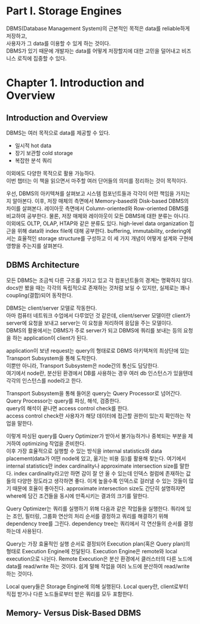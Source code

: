 # Part I. Storage Engines

DBMS(Database Management System)의 근본적인 목적은 data를 reliable하게 저장하고,<br>사용자가 그 data를 이용할 수 있게 하는 것이다.<br>
DBMS가 있기 때문에 개발자는 data를 어떻게 저장할지에 대한 고민을 덜어내고 비즈니스 로직에 집중할 수 있다.

# Chapter 1. Introduction and Overview

## Introduction and Overview

DBMS는 여러 목적으로 data를 제공할 수 있다.

- 일시적 hot data
- 장기 보관할 cold storage
- 복잡한 분석 쿼리

이외에도 다양한 목적으로 활용 가능하다.<br>
이번 챕터는 이 책을 읽으면서 마주할 여러 단어들의 의미를 정리하는 것이 목적이다.

우선, DBMS의 아키텍쳐를 살펴보고 시스템 컴포넌트들과 각각이 어떤 책임을 가지는지 알아본다.
이후, 저장 매체의 측면에서 Memory-based와 Disk-based DBMS의 차이를 살펴본다.
레이아웃 측면에서 Column-oriented와 Row-oriented DBMS를 비교하여 공부한다.
물론, 저장 매체와 레이아웃이 모든 DBMS에 대한 분류는 아니다. 이외에도 OLTP, OLAP, HTAP와 같은 분류도 있다.
high-level data organization 접근을 위해 data와 index file에 대해 공부한다.
buffering, immutability, ordering에서는 효율적인 storage structure를 구성하고 이 세 가지 개념이 어떻게 설계와 구현에 영향을 주는지를 살펴본다.

## DBMS Architecture

모든 DBMS는 조금씩 다른 구조를 가지고 있고 각 컴포넌트들의 경계는 명확하지 않다.<br>
docs만 봤을 때는 각각의 독립적으로 존재하는 것처럼 보일 수 있지만, 실제로는 꽤나 coupling(결합)되어 동작한다.

DBMS는 client/server 모델로 작동한다.<br>
아마 컴퓨터 네트워크 수업에서 다루었던 것 같은데, client/server 모델이란 client가 server에 요청을 보내고 server는 이 요청을 처리하여 응답을 주는 모델이다.<br>
DBMS의 활용에서는 DBMS가 주로 server가 되고 DBMS에 쿼리를 보내는 등의 요청을 하는 application이 client가 된다.<br>

application이 보낸 request는 query의 형태로로 DBMS 아키텍쳐의 최상단에 있는 Transport Subsystem을 통해 도착한다.<br>
이뿐만 아니라, Transport Subsystem은 node간의 통신도 담당한다.<br>
여기에서 node란, 분산된 환경에서 DB를 사용하는 경우 여러 db 인스턴스가 있을텐데 각각의 인스턴스를 node라고 한다.

Transport Subsystem을 통해 들어온 query는 Query Processor로 넘어간다.<br>
Query Processor는 query를 파싱, 해석, 검증한다.<br>
query의 해석이 끝나면 access control check를 한다.<br>
access control check란 사용자가 해당 데이터에 접근할 권한이 있는지 확인하는 작업을 말한다.<br>

이렇게 파싱된 query를 Query Optimizer가 받아서 불가능하거나 중복되는 부분을 제거하여 optimizing 작업을 준비한다.<br>
이후 가장 효율적으로 실행할 수 있는 방식을 internal statistics와 data placement(data가 어떤 node에 있고, 옮기는 비용 등)를 활용해 찾는다.
여기에서 internal statistics란 index cardinality나 approximate intersection size를 말한다.
index cardinality라고만 하면 감이 잘 안 올 수 있는데 인덱스 컬럼에 존재하는 값들의 다양한 정도라고 생각하면 좋다.
이게 높을수록 인덱스로 걸러낼 수 있는 것들이 많기 때문에 호율이 좋아진다.
approximate intersection size도 간단히 설명하자면 where에 담긴 조건들을 동시에 만족시키는 결과의 크기를 말한다.

Query Optimizer는 쿼리를 실행하기 위해 다음과 같은 작업들을 실행한다.
쿼리에 있는 조인, 필터링, 그룹화 연산의 처리 순서를 결정하고 쿼리를 해결하기 위해 dependency tree를 그린다.
dependency tree는 쿼리에서 각 연산들의 순서를 결정하는데 사용된다.

Query는 가장 효율적인 실행 순서로 결정되어 Execution plan(혹은 Query plan)의 형태로 Execution Engine에 전달된다.
Execution Engine은 remote와 local execution으로 나뉜다.
Remote Execution은 분산 환경에서 클러스터의 다른 노드에 data를 read/write 하는 것이다.
쉽게 말해 작업을 여러 노드에 분산하여 read/write 하는 것이다.

Local query들은 Storage Engine에 의해 실행된다.
Local query란, client로부터 직접 받거나 다른 노드들로부터 받은 쿼리를 모두 포함한다.

## Memory- Versus Disk-Based DBMS
